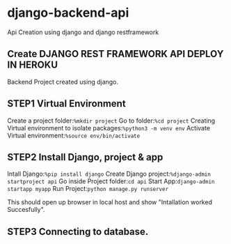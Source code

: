 # django-backend-api
Api Creation using django and django restframework


## Create DJANGO REST FRAMEWORK API DEPLOY IN HEROKU
Backend Project created using django.

## STEP1 Virtual Environment
Create a project folder:`%mkdir project`
Go to folder:`%cd project`
Creating Virtual environment to isolate packages:`%python3 -m venv env`
Activate Virtual environment:`%source env/bin/activate`

## STEP2 Install Django, project & app
Intall Django:`%pip install django`
Create Django project:`%django-admin startproject api`
Go inside Project folder:`cd api`
Start App:`django-admin startapp myapp`
Run Project:`python manage.py runserver`

This should open up browser in local host and show "Intallation worked Succesfully".


## STEP3 Connecting to database.


